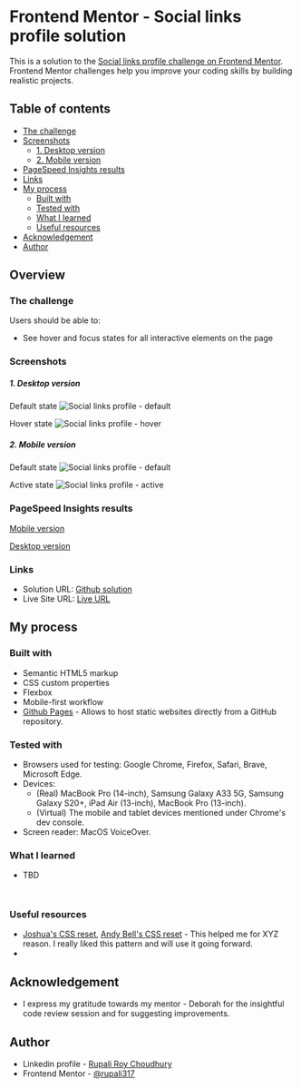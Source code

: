 # Frontend Mentor - Social links profile solution

This is a solution to the [Social links profile challenge on Frontend Mentor](https://www.frontendmentor.io/challenges/social-links-profile-UG32l9m6dQ). Frontend Mentor challenges help you improve your coding skills by building realistic projects.

## Table of contents

- [The challenge](#the-challenge)
- [Screenshots](#screenshots)
  - [1. Desktop version](#1-desktop-version)
  - [2. Mobile version](#2-mobile-version)
- [PageSpeed Insights results](#pagespeed-insights-results)
- [Links](#links)
- [My process](#my-process)
  - [Built with](#built-with)
  - [Tested with](#tested-with)
  - [What I learned](#what-i-learned)
  - [Useful resources](#useful-resources)
- [Acknowledgement](#acknowledgement)
- [Author](#author)

## Overview

### The challenge

Users should be able to:

- See hover and focus states for all interactive elements on the page

### Screenshots

##### 1. Desktop version

Default state
![Social links profile - default](./assets/screenshots/desktop/Social-links-profile-default.png)

Hover state
![Social links profile - hover](./assets/screenshots/desktop/Social-links-profile-hover.png)

##### 2. Mobile version

Default state
![Social links profile - default](./assets/screenshots/mobile/Social-links-profile-default.jpg)

Active state
![Social links profile - active](./assets/screenshots/mobile/Social-links-profile-active.jpg)

### PageSpeed Insights results

[Mobile version](https://pagespeed.web.dev/analysis/https-rupali317-github-io-social-links-profile-main/s7l1mjr5sr?form_factor=mobile)

[Desktop version](https://pagespeed.web.dev/analysis/https-rupali317-github-io-social-links-profile-main/s7l1mjr5sr?form_factor=desktop)

### Links

- Solution URL: [Github solution](https://github.com/rupali317/social-links-profile-main)
- Live Site URL: [Live URL](https://rupali317.github.io/social-links-profile-main/)

## My process

### Built with

- Semantic HTML5 markup
- CSS custom properties
- Flexbox
- Mobile-first workflow
- [Github Pages](https://pages.github.com/) - Allows to host static websites directly from a GitHub repository.

### Tested with

- Browsers used for testing: Google Chrome, Firefox, Safari, Brave, Microsoft Edge.
- Devices:
  - (Real) MacBook Pro (14-inch), Samsung Galaxy A33 5G, Samsung Galaxy S20+, iPad Air (13-inch), MacBook Pro (13-inch).
  - (Virtual) The mobile and tablet devices mentioned under Chrome's dev console.
- Screen reader: MacOS VoiceOver.

### What I learned

- TBD

```html

```

```css

```

### Useful resources

- [Joshua's CSS reset](https://www.joshwcomeau.com/css/custom-css-reset/), [Andy Bell's CSS reset](https://piccalil.li/blog/a-more-modern-css-reset/) - This helped me for XYZ reason. I really liked this pattern and will use it going forward.
- []()

## Acknowledgement

- I express my gratitude towards my mentor - Deborah for the insightful code review session and for suggesting improvements.

## Author

- Linkedin profile - [Rupali Roy Choudhury](https://www.linkedin.com/in/rupali-rc/)
- Frontend Mentor - [@rupali317](https://www.frontendmentor.io/profile/rupali317)
